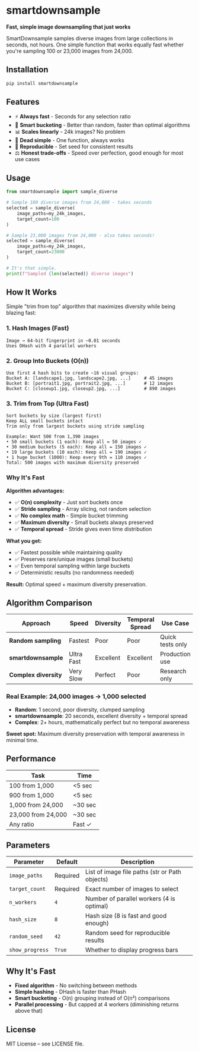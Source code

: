 # smartdownsample

**Fast, simple image downsampling that just works**

SmartDownsample samples diverse images from large collections in seconds, not hours. One simple function that works equally fast whether you're sampling 100 or 23,000 images from 24,000.

## Installation

```bash
pip install smartdownsample
```

## Features

- ⚡ **Always fast** - Seconds for any selection ratio
- 🎯 **Smart bucketing** - Better than random, faster than optimal algorithms
- 📊 **Scales linearly** - 24k images? No problem
- 🔧 **Dead simple** - One function, always works  
- 🎲 **Reproducible** - Set seed for consistent results
- ⚖️ **Honest trade-offs** - Speed over perfection, good enough for most use cases

## Usage

```python
from smartdownsample import sample_diverse

# Sample 100 diverse images from 24,000 - takes seconds
selected = sample_diverse(
    image_paths=my_24k_images,
    target_count=100
)

# Sample 23,000 images from 24,000 - also takes seconds!
selected = sample_diverse(
    image_paths=my_24k_images,
    target_count=23000
)

# It's that simple.
print(f"Sampled {len(selected)} diverse images")
```

## How It Works

Simple "trim from top" algorithm that maximizes diversity while being blazing fast:

### 1. **Hash Images** (Fast)
```
Image → 64-bit fingerprint in ~0.01 seconds
Uses DHash with 4 parallel workers
```

### 2. **Group Into Buckets** (O(n))
```
Use first 4 hash bits to create ~16 visual groups:
Bucket A: [landscape1.jpg, landscape2.jpg, ...]     # 45 images
Bucket B: [portrait1.jpg, portrait2.jpg, ...]       # 12 images  
Bucket C: [closeup1.jpg, closeup2.jpg, ...]         # 890 images
```

### 3. **Trim from Top** (Ultra Fast)
```
Sort buckets by size (largest first)
Keep ALL small buckets intact
Trim only from largest buckets using stride sampling

Example: Want 500 from 1,390 images
• 50 small buckets (1 each): Keep all = 50 images ✓
• 30 medium buckets (5 each): Keep all = 150 images ✓  
• 19 large buckets (10 each): Keep all = 190 images ✓
• 1 huge bucket (1000): Keep every 9th = 110 images ✓
Total: 500 images with maximum diversity preserved
```

### Why It's Fast

**Algorithm advantages:**
- ✅ **O(n) complexity** - Just sort buckets once
- ✅ **Stride sampling** - Array slicing, not random selection
- ✅ **No complex math** - Simple bucket trimming
- ✅ **Maximum diversity** - Small buckets always preserved
- ✅ **Temporal spread** - Stride gives even time distribution

**What you get:**
- ✅ Fastest possible while maintaining quality
- ✅ Preserves rare/unique images (small buckets)
- ✅ Even temporal sampling within large buckets  
- ✅ Deterministic results (no randomness needed)

**Result:** Optimal speed + maximum diversity preservation.

## Algorithm Comparison

| Approach | Speed | Diversity | Temporal Spread | Use Case |
|----------|-------|-----------|-----------------|----------|
| **Random sampling** | Fastest | Poor | Poor | Quick tests only |
| **smartdownsample** | Ultra Fast | Excellent | Excellent | Production use |
| **Complex diversity** | Very Slow | Perfect | Poor | Research only |

### Real Example: 24,000 images → 1,000 selected
- **Random**: 1 second, poor diversity, clumped sampling
- **smartdownsample**: 20 seconds, excellent diversity + temporal spread
- **Complex**: 2+ hours, mathematically perfect but no temporal awareness

**Sweet spot:** Maximum diversity preservation with temporal awareness in minimal time.

## Performance

| Task | Time |
|------|------|
| 100 from 1,000 | <5 sec |
| 900 from 1,000 | <5 sec |
| 1,000 from 24,000 | ~30 sec |
| 23,000 from 24,000 | ~30 sec |
| Any ratio | Fast ✓ |

## Parameters

| Parameter | Default | Description |
|-----------|---------|-------------|
| `image_paths` | Required | List of image file paths (str or Path objects) |
| `target_count` | Required | Exact number of images to select |
| `n_workers` | `4` | Number of parallel workers (4 is optimal) |
| `hash_size` | `8` | Hash size (8 is fast and good enough) |
| `random_seed` | `42` | Random seed for reproducible results |
| `show_progress` | `True` | Whether to display progress bars |

## Why It's Fast

- **Fixed algorithm** - No switching between methods
- **Simple hashing** - DHash is faster than PHash
- **Smart bucketing** - O(n) grouping instead of O(n²) comparisons
- **Parallel processing** - But capped at 4 workers (diminishing returns above that)

## License

MIT License – see LICENSE file.